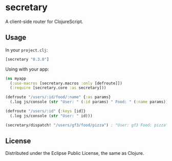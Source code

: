 # secretary

A client-side router for ClojureScript.

## Usage

In your `project.clj`:

```clojure
[secretary "0.3.0"]
```

Using with your app:

```clojure
(ns myapp
  (:use-macros [secretary.macros :only [defroute]])
  (:require [secretary.core :as secretary]))

(defroute "/users/:id/food/:name" {:as params}
  (.log js/console (str "User: " (:id params) " Food: " (:name params))))

(defroute "/users/:id" {:keys [id]}
  (.log js/console (str "User: " id)))

(secretary/dispatch! "/users/gf3/food/pizza") ; "User: gf3 Food: pizza"
```

## License

Distributed under the Eclipse Public License, the same as Clojure.

